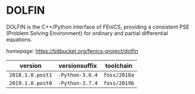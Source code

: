 # DOLFIN

DOLFIN is the C++/Python interface of FEniCS, providing a consistent PSE   (Problem Solving Environment) for ordinary and partial differential equations.

*homepage*: <https://bitbucket.org/fenics-project/dolfin>

version | versionsuffix | toolchain
--------|---------------|----------
``2018.1.0.post1`` | ``-Python-3.6.4`` | ``foss/2018a``
``2019.1.0.post0`` | ``-Python-3.7.4`` | ``foss/2019b``
